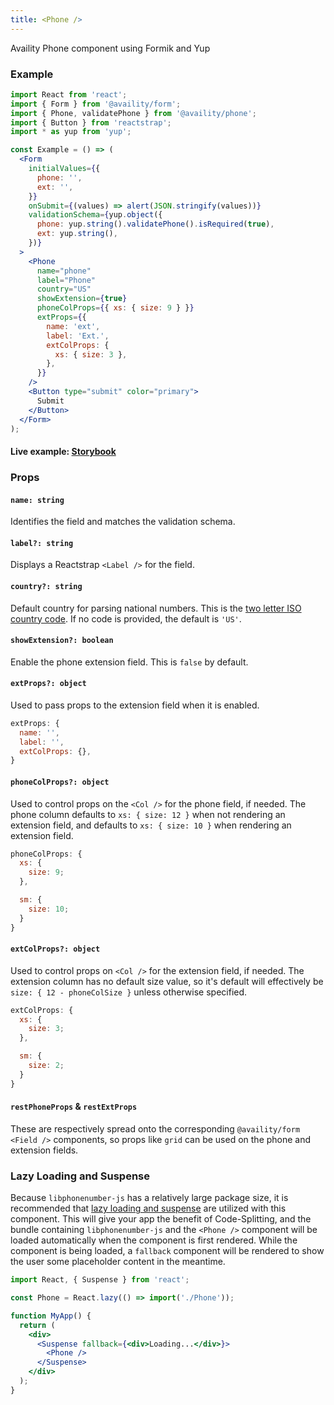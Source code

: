 ```yaml
---
title: <Phone />
---
```


Availity Phone component using Formik and Yup

### Example

```jsx
import React from 'react';
import { Form } from '@availity/form';
import { Phone, validatePhone } from '@availity/phone';
import { Button } from 'reactstrap';
import * as yup from 'yup';

const Example = () => (
  <Form
    initialValues={{
      phone: '',
      ext: '',
    }}
    onSubmit={(values) => alert(JSON.stringify(values))}
    validationSchema={yup.object({
      phone: yup.string().validatePhone().isRequired(true),
      ext: yup.string(),
    })}
  >
    <Phone
      name="phone"
      label="Phone"
      country="US"
      showExtension={true}
      phoneColProps={{ xs: { size: 9 } }}
      extProps={{
        name: 'ext',
        label: 'Ext.',
        extColProps: {
          xs: { size: 3 },
        },
      }}
    />
    <Button type="submit" color="primary">
      Submit
    </Button>
  </Form>
);
```

#### Live example: <a href="https://availity.github.io/availity-react/storybook/?path=/story/formik-phone--default"> Storybook</a>

### Props

#### `name: string`

Identifies the field and matches the validation schema.

#### `label?: string`

Displays a Reactstrap `<Label />` for the field.

#### `country?: string`

Default country for parsing national numbers. This is the [two letter ISO country code](https://en.wikipedia.org/wiki/ISO_3166-1_alpha-2). If no code is provided, the default is `'US'`.

#### `showExtension?: boolean`

Enable the phone extension field. This is `false` by default.

#### `extProps?: object`

Used to pass props to the extension field when it is enabled.

```js
extProps: {
  name: '',
  label: '',
  extColProps: {},
}
```

#### `phoneColProps?: object`

Used to control props on the `<Col />` for the phone field, if needed. The phone column defaults to `xs: { size: 12 }` when not rendering an extension field, and defaults to `xs: { size: 10 }` when rendering an extension field.

```js
phoneColProps: {
  xs: {
    size: 9;
  },

  sm: {
    size: 10;
  }
}
```

#### `extColProps?: object`

Used to control props on `<Col />` for the extension field, if needed. The extension column has no default size value, so it's default will effectively be `size: { 12 - phoneColSize }` unless otherwise specified.

```js
extColProps: {
  xs: {
    size: 3;
  },

  sm: {
    size: 2;
  }
}
```

#### `restPhoneProps` & `restExtProps`

These are respectively spread onto the corresponding `@availity/form` `<Field />` components, so props like `grid` can be used on the phone and extension fields.

### Lazy Loading and Suspense

Because `libphonenumber-js` has a relatively large package size, it is recommended that [lazy loading and suspense](https://reactjs.org/docs/code-splitting.html#reactlazy) are utilized with this component. This will give your app the benefit of Code-Splitting, and the bundle containing `libphonenumber-js` and the `<Phone />` component will be loaded automatically when the component is first rendered. While the component is being loaded, a `fallback` component will be rendered to show the user some placeholder content in the meantime.

```jsx
import React, { Suspense } from 'react';

const Phone = React.lazy(() => import('./Phone'));

function MyApp() {
  return (
    <div>
      <Suspense fallback={<div>Loading...</div>}>
        <Phone />
      </Suspense>
    </div>
  );
}
```
